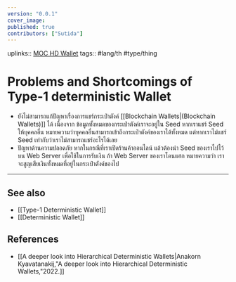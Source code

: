 ```yaml
---
version: "0.0.1"
cover_image:
published: true
contributors: ["Sutida"]
---
```

uplinks::  [MOC HD Wallet](./MOC%20HD%20Wallet)
tags:: #lang/th #type/thing

# Problems and Shortcomings of Type-1 deterministic Wallet
- ยังไม่สามารถแก้ปัญหาเรื่องการแชร์กระเป๋าตังค์ [[Blockchain Wallets|(Blockchain Wallets)]] ได้ เนื่องจาก ข้อมูลทั้งหมดของกระเป๋าตังค์เราจะอยู่ใน Seed หากเราแชร์ Seed ให้บุคคลอื่น หมายความว่าบุคคลอื่นสามารถเข้าถึงกระเป๋าตังค์ของเราได้ทั้งหมด แต่หากเราไม่แชร์ Seed เท่ากับว่าเราไม่สามารถแชร์อะไรได้เลย
- ปัญหาด้านความปลอดภัย หากในกรณีที่เราเปิดร้านค้าออนไลน์ แล้วต้องนำ Seed ของเราไปไว้บน Web Server เพื่อใช้ในการรับเงิน ถ้า Web Server ของเราโดนแฮก หมายความว่า เราจะสูญเสียเงินทั้งหมดที่อยู่ในกระเป๋าตังค์ของไป

---
## See also
- [[Type-1 Deterministic Wallet]]
- [[Deterministic Wallet]]
## References
- [[A deeper look into Hierarchical Deterministic Wallets|Anakorn Kyavatanakij,"A deeper look into Hierarchical Deterministic Wallets,"2022.]]
